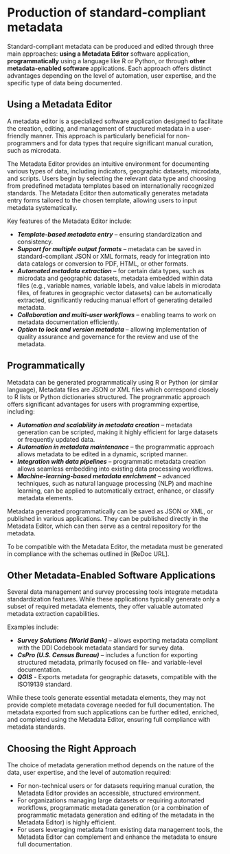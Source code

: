 # Production of standard-compliant metadata

Standard-compliant metadata can be produced and edited through three main approaches: **using a Metadata Editor** software application, **programmatically** using a language like R or Python, or through **other metadata-enabled software** applications. Each approach offers distinct advantages depending on the level of automation, user expertise, and the specific type of data being documented.

## Using a Metadata Editor
   
A metadata editor is a specialized software application designed to facilitate the creation, editing, and management of structured metadata in a user-friendly manner. This approach is particularly beneficial for non-programmers and for data types that require significant manual curation, such as microdata.

The Metadata Editor provides an intuitive environment for documenting various types of data, including indicators, geographic datasets, microdata, and scripts. Users begin by selecting the relevant data type and choosing from predefined metadata templates based on internationally recognized standards. The Metadata Editor then automatically generates metadata entry forms tailored to the chosen template, allowing users to input metadata systematically.

Key features of the Metadata Editor include:

- ***Template-based metadata entry*** – ensuring standardization and consistency.
- ***Support for multiple output formats*** – metadata can be saved in standard-compliant JSON or XML formats, ready for integration into data catalogs or conversion to PDF, HTML, or other formats.
- ***Automated metadata extraction*** – for certain data types, such as microdata and geographic datasets, metadata embedded within data files (e.g., variable names, variable labels, and value labels in microdata files, of features in geographic vector datasets) can be automatically extracted, significantly reducing manual effort of generating detailed metadata.
- ***Collaboration and multi-user workflows*** – enabling teams to work on metadata documentation efficiently.
- ***Option to lock and version metadata*** – allowing implementation of quality assurance and governance for the review and use of the metadata.


## Programmatically

Metadata can be generated programmatically using R or Python (or similar language), Metadata files are JSON or XML files which correspond closely to R lists or Python dictionaries structured. The programmatic approach offers significant advantages for users with programming expertise, including:

- ***Automation and scalability in metadata creation*** – metadata generation can be scripted, making it highly efficient for large datasets or frequently updated data.
- ***Automation in metadata maintenance*** – the programmatic approach allows metadata to be edited in a dynamic, scripted manner. 
- ***Integration with data pipelines*** – programmatic metadata creation allows seamless embedding into existing data processing workflows.
- ***Machine-learning-based metadata enrichment*** – advanced techniques, such as natural language processing (NLP) and machine learning, can be applied to automatically extract, enhance, or classify metadata elements.

Metadata generated programmatically can be saved as JSON or XML, or published in various applications. They can be published directly in the Metadata Editor, which can then serve as a central repository for the metadata.

To be compatible with the Metadata Editor, the metadata must be generated in compliance with the schemas outlined in [ReDoc URL].


## Other Metadata-Enabled Software Applications

Several data management and survey processing tools integrate metadata standardization features. While these applications typically generate only a subset of required metadata elements, they offer valuable automated metadata extraction capabilities.

Examples include:

- ***Survey Solutions (World Bank)*** – allows exporting metadata compliant with the DDI Codebook metadata standard for survey data.
- ***CsPro (U.S. Census Bureau)*** – includes a function for exporting structured metadata, primarily focused on file- and variable-level documentation.
- ***QGIS*** - Exports metadata for geographic datasets, compatible with the ISO19139 standard.
  
While these tools generate essential metadata elements, they may not provide complete metadata coverage needed for full documentation. The metadata exported from such applications can be further edited, enriched, and completed using the Metadata Editor, ensuring full compliance with metadata standards.


## Choosing the Right Approach

The choice of metadata generation method depends on the nature of the data, user expertise, and the level of automation required:

- For non-technical users or for datasets requiring manual curation, the Metadata Editor provides an accessible, structured environment.
- For organizations managing large datasets or requiring automated workflows, programmatic metadata generation (or a combination of programmatic metadata generation and editing of the metadata in the Metadata Editor) is highly efficient.
- For users leveraging metadata from existing data management tools, the Metadata Editor can complement and enhance the metadata to ensure full documentation.

